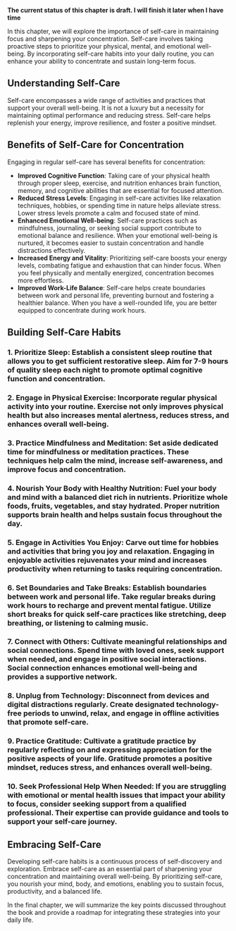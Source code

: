 **The current status of this chapter is draft. I will finish it later when I have time**

In this chapter, we will explore the importance of self-care in maintaining focus and sharpening your concentration. Self-care involves taking proactive steps to prioritize your physical, mental, and emotional well-being. By incorporating self-care habits into your daily routine, you can enhance your ability to concentrate and sustain long-term focus.

Understanding Self-Care
-----------------------

Self-care encompasses a wide range of activities and practices that support your overall well-being. It is not a luxury but a necessity for maintaining optimal performance and reducing stress. Self-care helps replenish your energy, improve resilience, and foster a positive mindset.

Benefits of Self-Care for Concentration
---------------------------------------

Engaging in regular self-care has several benefits for concentration:

* **Improved Cognitive Function**: Taking care of your physical health through proper sleep, exercise, and nutrition enhances brain function, memory, and cognitive abilities that are essential for focused attention.
* **Reduced Stress Levels**: Engaging in self-care activities like relaxation techniques, hobbies, or spending time in nature helps alleviate stress. Lower stress levels promote a calm and focused state of mind.
* **Enhanced Emotional Well-being**: Self-care practices such as mindfulness, journaling, or seeking social support contribute to emotional balance and resilience. When your emotional well-being is nurtured, it becomes easier to sustain concentration and handle distractions effectively.
* **Increased Energy and Vitality**: Prioritizing self-care boosts your energy levels, combating fatigue and exhaustion that can hinder focus. When you feel physically and mentally energized, concentration becomes more effortless.
* **Improved Work-Life Balance**: Self-care helps create boundaries between work and personal life, preventing burnout and fostering a healthier balance. When you have a well-rounded life, you are better equipped to concentrate during work hours.

Building Self-Care Habits
-------------------------

### 1. **Prioritize Sleep**: Establish a consistent sleep routine that allows you to get sufficient restorative sleep. Aim for 7-9 hours of quality sleep each night to promote optimal cognitive function and concentration.

### 2. **Engage in Physical Exercise**: Incorporate regular physical activity into your routine. Exercise not only improves physical health but also increases mental alertness, reduces stress, and enhances overall well-being.

### 3. **Practice Mindfulness and Meditation**: Set aside dedicated time for mindfulness or meditation practices. These techniques help calm the mind, increase self-awareness, and improve focus and concentration.

### 4. **Nourish Your Body with Healthy Nutrition**: Fuel your body and mind with a balanced diet rich in nutrients. Prioritize whole foods, fruits, vegetables, and stay hydrated. Proper nutrition supports brain health and helps sustain focus throughout the day.

### 5. **Engage in Activities You Enjoy**: Carve out time for hobbies and activities that bring you joy and relaxation. Engaging in enjoyable activities rejuvenates your mind and increases productivity when returning to tasks requiring concentration.

### 6. **Set Boundaries and Take Breaks**: Establish boundaries between work and personal life. Take regular breaks during work hours to recharge and prevent mental fatigue. Utilize short breaks for quick self-care practices like stretching, deep breathing, or listening to calming music.

### 7. **Connect with Others**: Cultivate meaningful relationships and social connections. Spend time with loved ones, seek support when needed, and engage in positive social interactions. Social connection enhances emotional well-being and provides a supportive network.

### 8. **Unplug from Technology**: Disconnect from devices and digital distractions regularly. Create designated technology-free periods to unwind, relax, and engage in offline activities that promote self-care.

### 9. **Practice Gratitude**: Cultivate a gratitude practice by regularly reflecting on and expressing appreciation for the positive aspects of your life. Gratitude promotes a positive mindset, reduces stress, and enhances overall well-being.

### 10. **Seek Professional Help When Needed**: If you are struggling with emotional or mental health issues that impact your ability to focus, consider seeking support from a qualified professional. Their expertise can provide guidance and tools to support your self-care journey.

Embracing Self-Care
-------------------

Developing self-care habits is a continuous process of self-discovery and exploration. Embrace self-care as an essential part of sharpening your concentration and maintaining overall well-being. By prioritizing self-care, you nourish your mind, body, and emotions, enabling you to sustain focus, productivity, and a balanced life.

In the final chapter, we will summarize the key points discussed throughout the book and provide a roadmap for integrating these strategies into your daily life.
